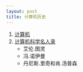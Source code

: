 ```yaml
---
layout: post
title: 计算机历史
---
```

<ol>
<li><a href="https://baike.baidu.com/item/%E8%AE%A1%E7%AE%97%E6%9C%BA/140338?anchor=1#1" target="_blank">计算机</a></li>
<li><a href="https://zhuanlan.zhihu.com/p/623864007" target="_blank">计算机科学名人录</a>
  <ul>
    <li>艾伦.图灵</li>
    <li>冯.诺伊曼</li>
    <li>丹尼斯.里奇和肯.汤普森</li>
  </ul>
</li>
</ol>
